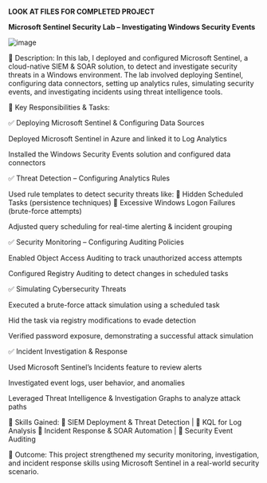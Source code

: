 **LOOK AT FILES FOR COMPLETED PROJECT**

**Microsoft Sentinel Security Lab – Investigating Windows Security Events**

![image](https://github.com/user-attachments/assets/b2080269-b911-4874-a3e8-9dfa5fc37663)


📌 Description:
In this lab, I deployed and configured Microsoft Sentinel, a cloud-native SIEM & SOAR solution, to detect and investigate security threats in a Windows environment. The lab involved deploying Sentinel, configuring data connectors, setting up analytics rules, simulating security events, and investigating incidents using threat intelligence tools.

📌 Key Responsibilities & Tasks:

✅ Deploying Microsoft Sentinel & Configuring Data Sources

Deployed Microsoft Sentinel in Azure and linked it to Log Analytics

Installed the Windows Security Events solution and configured data connectors

✅ Threat Detection – Configuring Analytics Rules

Used rule templates to detect security threats like:
🔹 Hidden Scheduled Tasks (persistence techniques)
🔹 Excessive Windows Logon Failures (brute-force attempts)

Adjusted query scheduling for real-time alerting & incident grouping

✅ Security Monitoring – Configuring Auditing Policies

Enabled Object Access Auditing to track unauthorized access attempts

Configured Registry Auditing to detect changes in scheduled tasks

✅ Simulating Cybersecurity Threats

Executed a brute-force attack simulation using a scheduled task

Hid the task via registry modifications to evade detection

Verified password exposure, demonstrating a successful attack simulation

✅ Incident Investigation & Response

Used Microsoft Sentinel’s Incidents feature to review alerts

Investigated event logs, user behavior, and anomalies

Leveraged Threat Intelligence & Investigation Graphs to analyze attack paths

📌 Skills Gained:
🔹 SIEM Deployment & Threat Detection | 🔹 KQL for Log Analysis
🔹 Incident Response & SOAR Automation | 🔹 Security Event Auditing

📌 Outcome:
This project strengthened my security monitoring, investigation, and incident response skills using Microsoft Sentinel in a real-world security scenario.
